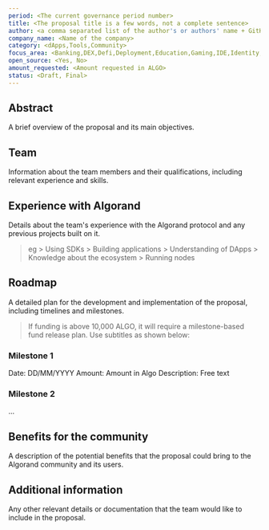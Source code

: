 ```yaml
---
period: <The current governance period number>
title: <The proposal title is a few words, not a complete sentence>
author: <a comma separated list of the author's or authors' name + GitHub username (in parenthesis), or name and email (in angle brackets).  Example, FirstName LastName (@GitHubUsername), FirstName LastName <foo@bar.com>, FirstName (@GitHubUsername) and GitHubUsername (@GitHubUsername)>
company_name: <Name of the company>
category: <dApps,Tools,Community>
focus_area: <Banking,DEX,Defi,Deployment,Education,Gaming,IDE,Identity,Libraries,Metaverse,Monitoring,Node,NFT,Oracle,Social,Storage,Teal,User Onboarding,Wallet>
open_source: <Yes, No>
amount_requested: <Amount requested in ALGO>
status: <Draft, Final>
---
```


## Abstract
A brief overview of the proposal and its main objectives.

## Team
Information about the team members and their qualifications, including relevant experience and skills.

## Experience with Algorand
Details about the team's experience with the Algorand protocol and any previous projects built on it.
> eg
    > Using SDKs 
    > Building applications
    > Understanding of DApps
    > Knowledge about the ecosystem
    > Running nodes

## Roadmap
A detailed plan for the development and implementation of the proposal, including timelines and milestones.
> If funding is above 10,000 ALGO, it will require a milestone-based fund release plan. Use subtitles as shown below:

### Milestone 1
Date: DD/MM/YYYY
Amount: Amount in Algo
Description: Free text

### Milestone 2 
...


## Benefits for the community
A description of the potential benefits that the proposal could bring to the Algorand community and its users.

## Additional information
Any other relevant details or documentation that the team would like to include in the proposal.
